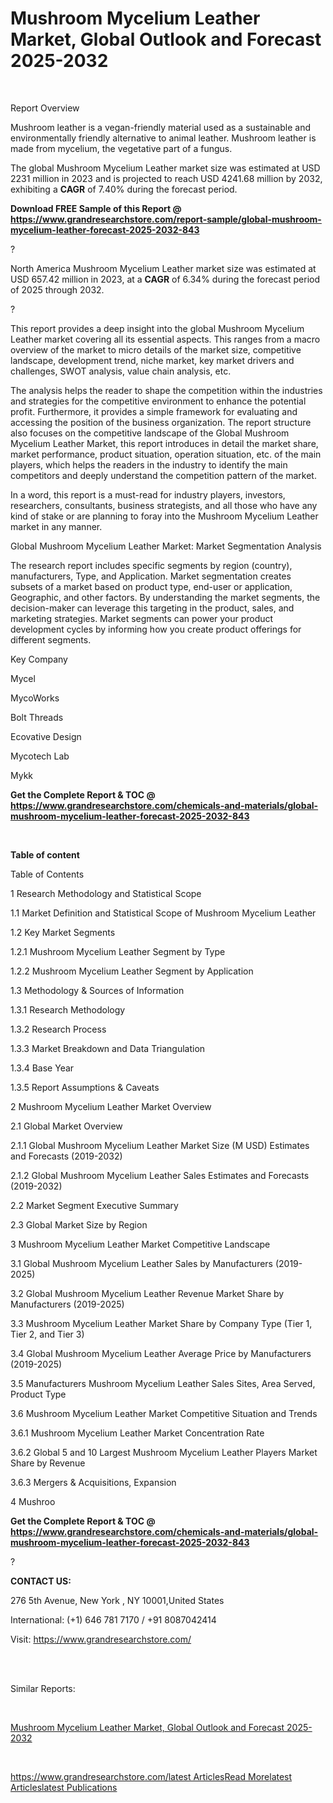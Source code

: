 <h1>Mushroom Mycelium Leather Market, Global Outlook and Forecast 2025-2032</h1><br/><p>Report Overview</p>
 
 
 
 <p>Mushroom leather is a vegan-friendly material used as a sustainable and environmentally friendly alternative to animal leather. Mushroom leather is made from mycelium, the vegetative part of a fungus.</p>
 
 
 
 <p>The global Mushroom Mycelium Leather market size was estimated at USD 2231 million in 2023 and is projected to reach USD 4241.68 million by 2032, exhibiting a <strong>CAGR</strong> of 7.40% during the forecast period.</p>
 
 
 
 <div><b>Download FREE Sample of this Report @ <a href="https://www.grandresearchstore.com/report-sample/global-mushroom-mycelium-leather-forecast-2025-2032-843">https://www.grandresearchstore.com/report-sample/global-mushroom-mycelium-leather-forecast-2025-2032-843</a></b></div>
 
 
 
 <p>? </p>
 
 
 
 <p>North America Mushroom Mycelium Leather market size was estimated at USD 657.42 million in 2023, at a <strong>CAGR</strong> of 6.34% during the forecast period of 2025 through 2032.</p>
 
 
 
 <p>? </p>
 
 
 
 <p>This report provides a deep insight into the global Mushroom Mycelium Leather market covering all its essential aspects. This ranges from a macro overview of the market to micro details of the market size, competitive landscape, development trend, niche market, key market drivers and challenges, SWOT analysis, value chain analysis, etc.</p>
 
 
 
 <p>The analysis helps the reader to shape the competition within the industries and strategies for the competitive environment to enhance the potential profit. Furthermore, it provides a simple framework for evaluating and accessing the position of the business organization. The report structure also focuses on the competitive landscape of the Global Mushroom Mycelium Leather Market, this report introduces in detail the market share, market performance, product situation, operation situation, etc. of the main players, which helps the readers in the industry to identify the main competitors and deeply understand the competition pattern of the market.</p>
 
 
 
 <p>In a word, this report is a must-read for industry players, investors, researchers, consultants, business strategists, and all those who have any kind of stake or are planning to foray into the Mushroom Mycelium Leather market in any manner.</p>
 
 
 
 <p>Global Mushroom Mycelium Leather Market: Market Segmentation Analysis</p>
 
 
 
 <p>The research report includes specific segments by region (country), manufacturers, Type, and Application. Market segmentation creates subsets of a market based on product type, end-user or application, Geographic, and other factors. By understanding the market segments, the decision-maker can leverage this targeting in the product, sales, and marketing strategies. Market segments can power your product development cycles by informing how you create product offerings for different segments.</p>
 
 
 
 <p>Key Company</p>
 
 
 
 <p>Mycel</p>
 
 
 
 <p>MycoWorks</p>
 
 
 
 <p>Bolt Threads</p>
 
 
 
 <p>Ecovative Design</p>
 
 
 
 <p>Mycotech Lab</p>
 
 
 
 <p>Mykk</p>
 
 
 
 <div><b>Get the Complete Report & TOC @ <a href="https://www.grandresearchstore.com/chemicals-and-materials/global-mushroom-mycelium-leather-forecast-2025-2032-843">https://www.grandresearchstore.com/chemicals-and-materials/global-mushroom-mycelium-leather-forecast-2025-2032-843</a></b></div>
 
 
 
 <p><br />
 
 <b>Table of content</b></p>
 
 
 
 <p>Table of Contents<br />
 
 1 Research Methodology and Statistical Scope<br />
 
 1.1 Market Definition and Statistical Scope of Mushroom Mycelium Leather<br />
 
 1.2 Key Market Segments<br />
 
 1.2.1 Mushroom Mycelium Leather Segment by Type<br />
 
 1.2.2 Mushroom Mycelium Leather Segment by Application<br />
 
 1.3 Methodology & Sources of Information<br />
 
 1.3.1 Research Methodology<br />
 
 1.3.2 Research Process<br />
 
 1.3.3 Market Breakdown and Data Triangulation<br />
 
 1.3.4 Base Year<br />
 
 1.3.5 Report Assumptions & Caveats<br />
 
 2 Mushroom Mycelium Leather Market Overview<br />
 
 2.1 Global Market Overview<br />
 
 2.1.1 Global Mushroom Mycelium Leather Market Size (M USD) Estimates and Forecasts (2019-2032)<br />
 
 2.1.2 Global Mushroom Mycelium Leather Sales Estimates and Forecasts (2019-2032)<br />
 
 2.2 Market Segment Executive Summary<br />
 
 2.3 Global Market Size by Region<br />
 
 3 Mushroom Mycelium Leather Market Competitive Landscape<br />
 
 3.1 Global Mushroom Mycelium Leather Sales by Manufacturers (2019-2025)<br />
 
 3.2 Global Mushroom Mycelium Leather Revenue Market Share by Manufacturers (2019-2025)<br />
 
 3.3 Mushroom Mycelium Leather Market Share by Company Type (Tier 1, Tier 2, and Tier 3)<br />
 
 3.4 Global Mushroom Mycelium Leather Average Price by Manufacturers (2019-2025)<br />
 
 3.5 Manufacturers Mushroom Mycelium Leather Sales Sites, Area Served, Product Type<br />
 
 3.6 Mushroom Mycelium Leather Market Competitive Situation and Trends<br />
 
 3.6.1 Mushroom Mycelium Leather Market Concentration Rate<br />
 
 3.6.2 Global 5 and 10 Largest Mushroom Mycelium Leather Players Market Share by Revenue<br />
 
 3.6.3 Mergers & Acquisitions, Expansion<br />
 
 4 Mushroo</p>
 
 
 
 <div><b>Get the Complete Report & TOC @ <a href="https://www.grandresearchstore.com/chemicals-and-materials/global-mushroom-mycelium-leather-forecast-2025-2032-843">https://www.grandresearchstore.com/chemicals-and-materials/global-mushroom-mycelium-leather-forecast-2025-2032-843</a></b></div>
 
 
 
 <p>? </p>
 
 
 
 <p><b>CONTACT US:</b><br />
 
 276 5th Avenue, New York , NY 10001,United States<br />
 
 International: (+1) 646 781 7170 / +91 8087042414<br />
 
 Visit: <a href="https://www.grandresearchstore.com/">https://www.grandresearchstore.com/</a><br />
 
 <br />
 
 <br />
 
 Similar Reports:<br />
 
 <br />
 
 <a href="https://www.grandresearchstore.com/consumer-goods-and-services/global-mushroom-mycelium-leather-forecast-2025-2032-753">Mushroom Mycelium Leather Market, Global Outlook and Forecast 2025-2032</a><br />
 
 <br />
 
 <a href="https://gyeongbokgung.com">https://www.grandresearchstore.com/</a><a href="https://hallyeomaritime.com">latest Articles</a><a href="https://jingwansa.com">Read More</a><a href="https://nguoiviet.jp/">latest Articles</a><a href="https://www.intelmarketresearch.com/">latest Publications</a></p>